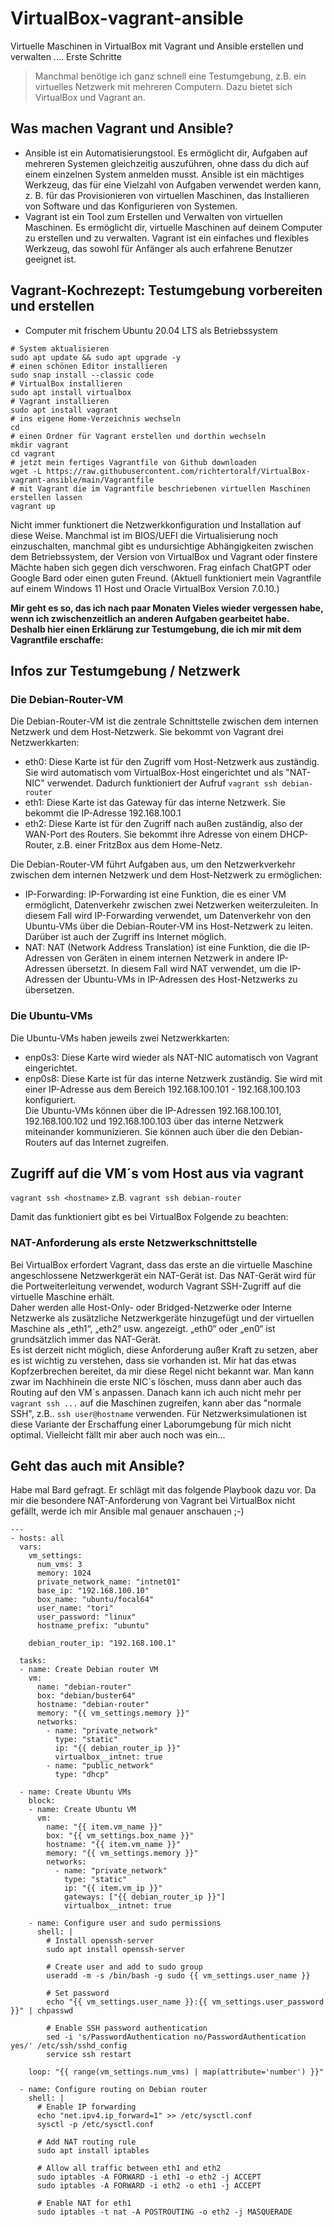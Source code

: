 # VirtualBox-vagrant-ansible
Virtuelle Maschinen in VirtualBox mit Vagrant und Ansible erstellen und verwalten .... Erste Schritte

>Manchmal benötige ich ganz schnell eine Testumgebung, z.B. ein virtuelles Netzwerk mit mehreren Computern. Dazu bietet sich VirtualBox und Vagrant an.

## Was machen Vagrant und Ansible?
- Ansible ist ein Automatisierungstool. Es ermöglicht dir, Aufgaben auf mehreren Systemen gleichzeitig auszuführen, ohne dass du dich auf einem einzelnen System anmelden musst. Ansible ist ein mächtiges Werkzeug, das für eine Vielzahl von Aufgaben verwendet werden kann, z. B. für das Provisionieren von virtuellen Maschinen, das Installieren von Software und das Konfigurieren von Systemen.
- Vagrant ist ein Tool zum Erstellen und Verwalten von virtuellen Maschinen. Es ermöglicht dir, virtuelle Maschinen auf deinem Computer zu erstellen und zu verwalten. Vagrant ist ein einfaches und flexibles Werkzeug, das sowohl für Anfänger als auch erfahrene Benutzer geeignet ist.

## Vagrant-Kochrezept: Testumgebung vorbereiten und erstellen
- Computer mit frischem Ubuntu 20.04 LTS als Betriebssystem
```
# System aktualisieren
sudo apt update && sudo apt upgrade -y
# einen schönen Editor installieren
sudo snap install --classic code
# VirtualBox installieren
sudo apt install virtualbox
# Vagrant installieren
sudo apt install vagrant
# ins eigene Home-Verzeichnis wechseln
cd
# einen Ordner für Vagrant erstellen und dorthin wechseln
mkdir vagrant
cd vagrant
# jetzt mein fertiges Vagrantfile von Github downloaden
wget -L https://raw.githubusercontent.com/richtertoralf/VirtualBox-vagrant-ansible/main/Vagrantfile
# mit Vagrant die im Vagrantfile beschriebenen virtuellen Maschinen erstellen lassen
vagrant up
```
Nicht immer funktionert die Netzwerkkonfiguration und Installation auf diese Weise. Manchmal ist im BIOS/UEFI die Virtualisierung noch einzuschalten, manchmal gibt es undursichtige Abhängigkeiten zwischen dem Betriebssystem, der Version von VirtualBox und Vagrant oder finstere Mächte haben sich gegen dich verschworen. Frag einfach ChatGPT oder Google Bard oder einen guten Freund. (Aktuell funktioniert mein Vagrantfile auf einem Windows 11 Host und Oracle VirtualBox Version 7.0.10.)

**Mir geht es so, das ich nach paar Monaten Vieles wieder vergessen habe, wenn ich zwischenzeitlich an anderen Aufgaben gearbeitet habe. Deshalb hier einen Erklärung zur Testumgebung, die ich mir mit dem Vagrantfile erschaffe:**

## Infos zur Testumgebung / Netzwerk
### Die Debian-Router-VM
Die Debian-Router-VM ist die zentrale Schnittstelle zwischen dem internen Netzwerk und dem Host-Netzwerk. Sie bekommt von Vagrant drei Netzwerkkarten:  
- eth0: Diese Karte ist für den Zugriff vom Host-Netzwerk aus zuständig. Sie wird automatisch vom VirtualBox-Host eingerichtet und als "NAT-NIC" verwendet. Dadurch funktioniert der Aufruf `vagrant ssh debian-router`  
- eth1: Diese Karte ist das Gateway für das interne Netzwerk. Sie bekommt die IP-Adresse 192.168.100.1    
- eth2: Diese Karte ist für den Zugriff nach außen zuständig, also der WAN-Port des Routers. Sie bekommt ihre Adresse von einem DHCP-Router, z.B. einer FritzBox aus dem Home-Netz.

Die Debian-Router-VM führt Aufgaben aus, um den Netzwerkverkehr zwischen dem internen Netzwerk und dem Host-Netzwerk zu ermöglichen:  
- IP-Forwarding: IP-Forwarding ist eine Funktion, die es einer VM ermöglicht, Datenverkehr zwischen zwei Netzwerken weiterzuleiten. In diesem Fall wird IP-Forwarding verwendet, um Datenverkehr von den Ubuntu-VMs über die Debian-Router-VM ins Host-Netzwerk zu leiten. Darüber ist auch der Zugriff ins Internet möglich. 
- NAT: NAT (Network Address Translation) ist eine Funktion, die die IP-Adressen von Geräten in einem internen Netzwerk in andere IP-Adressen übersetzt. In diesem Fall wird NAT verwendet, um die IP-Adressen der Ubuntu-VMs in IP-Adressen des Host-Netzwerks zu übersetzen.  

### Die Ubuntu-VMs
Die Ubuntu-VMs haben jeweils zwei Netzwerkkarten:  
- enp0s3: Diese Karte wird wieder als NAT-NIC automatisch von Vagrant eingerichtet.  
- enp0s8: Diese Karte ist für das interne Netzwerk zuständig. Sie wird mit einer IP-Adresse aus dem Bereich 192.168.100.101 - 192.168.100.103 konfiguriert.  
Die Ubuntu-VMs können über die IP-Adressen 192.168.100.101, 192.168.100.102 und 192.168.100.103 über das interne Netzwerk miteinander kommunizieren. Sie können auch über die den Debian-Routers auf das Internet zugreifen.

## Zugriff auf die VM´s vom Host aus via vagrant
`vagrant ssh <hostname>`  z.B. `vagrant ssh debian-router`  

Damit das funktioniert gibt es bei VirtualBox Folgende zu beachten:  
### NAT-Anforderung als erste Netzwerkschnittstelle
Bei VirtualBox erfordert Vagrant, dass das erste an die virtuelle Maschine angeschlossene Netzwerkgerät ein NAT-Gerät ist. Das NAT-Gerät wird für die Portweiterleitung verwendet, wodurch Vagrant SSH-Zugriff auf die virtuelle Maschine erhält.  
Daher werden alle Host-Only- oder Bridged-Netzwerke oder Interne Netzwerke als zusätzliche Netzwerkgeräte hinzugefügt und der virtuellen Maschine als „eth1“, „eth2“ usw. angezeigt. „eth0“ oder „en0“ ist grundsätzlich immer das NAT-Gerät.  
Es ist derzeit nicht möglich, diese Anforderung außer Kraft zu setzen, aber es ist wichtig zu verstehen, dass sie vorhanden ist. Mir hat das etwas Kopfzerbrechen bereitet, da mir diese Regel nicht bekannt war. Man kann zwar im Nachhinein die erste NIC´s löschen, muss dann aber auch das Routing auf den VM´s anpassen. Danach kann ich auch nicht mehr per `vagrant ssh ...` auf die Maschinen zugreifen, kann aber das "normale SSH", z.B.. `ssh user@hostname` verwenden. Für Netzwerksimulationen ist diese Variante der Erschaffung einer Laborumgebung für mich nicht optimal. Vielleicht fällt mir aber auch noch was ein... 

## Geht das auch mit Ansible?
Habe mal Bard gefragt. Er schlägt mit das folgende Playbook dazu vor. Da mir die besondere NAT-Anforderung von Vagrant bei VirtualBox nicht gefällt, werde ich mir Ansible mal genauer anschauen ;-)
```
---
- hosts: all
  vars:
    vm_settings:
      num_vms: 3
      memory: 1024
      private_network_name: "intnet01"
      base_ip: "192.168.100.10"
      box_name: "ubuntu/focal64"
      user_name: "tori"
      user_password: "linux"
      hostname_prefix: "ubuntu"

    debian_router_ip: "192.168.100.1"

  tasks:
  - name: Create Debian router VM
    vm:
      name: "debian-router"
      box: "debian/buster64"
      hostname: "debian-router"
      memory: "{{ vm_settings.memory }}"
      networks:
        - name: "private_network"
          type: "static"
          ip: "{{ debian_router_ip }}"
          virtualbox__intnet: true
        - name: "public_network"
          type: "dhcp"

  - name: Create Ubuntu VMs
    block:
    - name: Create Ubuntu VM
      vm:
        name: "{{ item.vm_name }}"
        box: "{{ vm_settings.box_name }}"
        hostname: "{{ item.vm_name }}"
        memory: "{{ vm_settings.memory }}"
        networks:
          - name: "private_network"
            type: "static"
            ip: "{{ item.vm_ip }}"
            gateways: ["{{ debian_router_ip }}"]
            virtualbox__intnet: true

    - name: Configure user and sudo permissions
      shell: |
        # Install openssh-server
        sudo apt install openssh-server

        # Create user and add to sudo group
        useradd -m -s /bin/bash -g sudo {{ vm_settings.user_name }}

        # Set password
        echo "{{ vm_settings.user_name }}:{{ vm_settings.user_password }}" | chpasswd

        # Enable SSH password authentication
        sed -i 's/PasswordAuthentication no/PasswordAuthentication yes/' /etc/ssh/sshd_config
        service ssh restart

    loop: "{{ range(vm_settings.num_vms) | map(attribute='number') }}"

  - name: Configure routing on Debian router
    shell: |
      # Enable IP forwarding
      echo "net.ipv4.ip_forward=1" >> /etc/sysctl.conf
      sysctl -p /etc/sysctl.conf

      # Add NAT routing rule
      sudo apt install iptables

      # Allow all traffic between eth1 and eth2
      sudo iptables -A FORWARD -i eth1 -o eth2 -j ACCEPT
      sudo iptables -A FORWARD -i eth2 -o eth1 -j ACCEPT

      # Enable NAT for eth1
      sudo iptables -t nat -A POSTROUTING -o eth2 -j MASQUERADE
```

